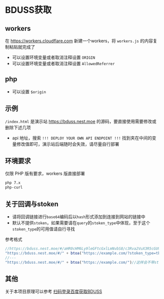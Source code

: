 # BDUSS获取

## workers

在 <https://workers.cloudflare.com> 新建一个workers，将 `workers.js` 的内容复制粘贴就完成了

- 可以设置环境变量或者取消注释设置 `ORIGIN`
- 可以设置环境变量或者取消注释设置 `AllowedReferrer`

## php

- 可以设置 `$origin`

## 示例

`/index.html` 是演示站 <https://bduss.nest.moe> 的源码，要直接使用需要修改或删除下述几项

- api 地址，搜索 `!!! DEPLOY YOUR OWN API ENDPOINT !!!` 找到夹在中间的变量修改值即可，演示站后端随时会失效，请尽量自行部署

## 环境要求

仅限 PHP 版有要求，workers 版直接部署

```txt
php 7.x
php-curl
```

## 关于回调与stoken

- 请将回调链接进行`base64`编码后以`hash`形式添加到连接到网站的链接中
- 默认不提供`stoken`，如果需要请在`query`的`stoken_type`中体现，至于这个`stoken_type`的可用值请自行寻找

参考格式

```javascript
//https://bduss.nest.moe/#/aHR0cHM6Ly9leGFtcGxlLmNvbS8/c3Rva2VuX3R5cGU9dGI=
"https://bduss.nest.moe/#/" + btoa("https://example.com/?stoken_type=tb")//这样会回调会带贴吧的stoken
//---
"https://bduss.nest.moe/#/" + btoa("https://example.com/")//这样会不带stoken
```


## 其他

关于本项目原理可以参考 [扫码登录百度获取BDUSS](https://blog.nest.moe/2018/07/17/scan-qrcode-to-fetch-bduss/)
